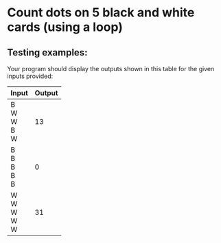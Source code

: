 # Count dots on 5 black and white cards (using a loop)

## Testing examples:

Your program should display the outputs shown in this table for the given
inputs provided:

| Input                 | Output |
|-----------------------|--------|
| B<br>W<br>W<br>B<br>W | 13     |
| B<br>B<br>B<br>B<br>B | 0      |
| W<br>W<br>W<br>W<br>W | 31     |
